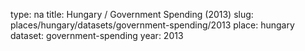 type: na
title: Hungary / Government Spending (2013)
slug: places/hungary/datasets/government-spending/2013
place: hungary
dataset: government-spending
year: 2013
